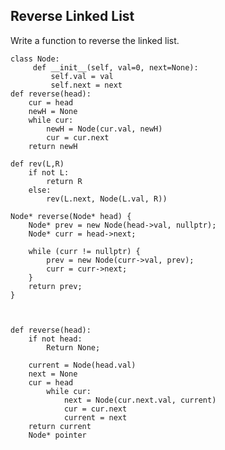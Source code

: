 ## Reverse Linked List
Write a function to reverse the linked list.

    class Node:
         def __init__(self, val=0, next=None):
             self.val = val
             self.next = next
    def reverse(head):
        cur = head
        newH = None
        while cur:
            newH = Node(cur.val, newH)
            cur = cur.next
        return newH
    
    def rev(L,R)
        if not L:
            return R
        else:
            rev(L.next, Node(L.val, R))
    
    Node* reverse(Node* head) {
        Node* prev = new Node(head->val, nullptr);
        Node* curr = head->next;
    
        while (curr != nullptr) {
            prev = new Node(curr->val, prev);
            curr = curr->next;
        }
        return prev;
    }
    
    
    
    def reverse(head):
        if not head:
            Return None;
    
        current = Node(head.val)
        next = None
        cur = head
            while cur:
                next = Node(cur.next.val, current)
                cur = cur.next
                current = next
        return current
        Node* pointer
